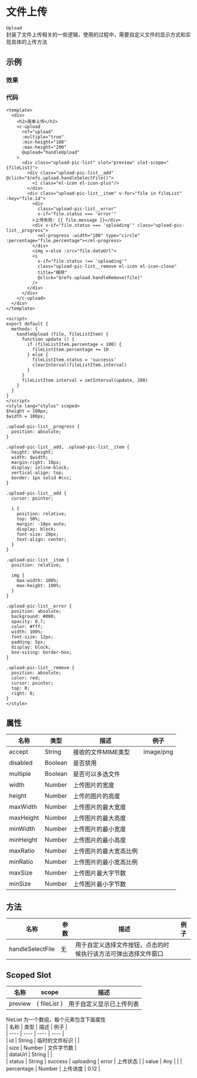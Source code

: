 # 文件上传  
`Upload`  
封装了文件上传相关的一些逻辑，使用的过程中，需要自定义文件的显示方式和实现具体的上传方法


## 示例  

### 效果

<Demo>
  <UploadDemo />
</Demo>

### 代码  
``` vue
<template>
  <div>
    <h2>简单上传</h2>
    <c-upload
      ref="upload"
      :multiple="true"
      :min-height="100"
      :max-height="200"
      @upload="handleUpload"
    >
      <div class="upload-pic-list" slot="preview" slot-scope="{fileList}">
        <div class="upload-pic-list__add" @click="$refs.upload.handleSelectFile()">
          <i class="el-icon el-icon-plus"/>
        </div>
        <div class="upload-pic-list__item" v-for="file in fileList" :key="file.id">
          <div
            class="upload-pic-list__error"
            v-if="file.status === 'error'"
          >上传失败: {{ file.message }}</div>
          <div v-if="file.status === 'uploading'" class="upload-pic-list__progress">
            <el-progress :width="100" type="circle" :percentage="file.percentage"></el-progress>
          </div>
          <img v-else :src="file.dataUrl">
          <i
            v-if="file.status !== 'uploading'"
            class="upload-pic-list__remove el-icon el-icon-close"
            title="移除"
            @click="$refs.upload.handleRemove(file)"
          />
        </div>
      </div>
    </c-upload>
  </div>
</template>

<script>
export default {
  methods: {
    handleUpload (file, fileListItem) {
      function update () {
        if (fileListItem.percentage < 100) {
          fileListItem.percentage += 10
        } else {
          fileListItem.status = 'successs'
          clearInterval(fileListItem.interval)
        }
      }
      fileListItem.interval = setInterval(update, 200)
    }
  }
}
</script>
<style lang="stylus" scoped>
$height = 100px;
$width = 100px;

.upload-pic-list__progress {
  position: absolute;
}

.upload-pic-list__add, .upload-pic-list__item {
  height: $height;
  width: $width;
  margin-right: 10px;
  display: inline-block;
  vertical-align: top;
  border: 1px solid #ccc;
}

.upload-pic-list__add {
  cursor: pointer;

  i {
    position: relative;
    top: 50%;
    margin: -10px auto;
    display: block;
    font-size: 20px;
    text-align: center;
  }
}

.upload-pic-list__item {
  position: relative;

  img {
    max-width: 100%;
    max-height: 100%;
  }
}

.upload-pic-list__error {
  position: absolute;
  background: #000;
  opacity: 0.7;
  color: #fff;
  width: 100%;
  font-size: 12px;
  padding: 5px;
  display: block;
  box-sizing: border-box;
}

.upload-pic-list__remove {
  position: absolute;
  color: red;
  cursor: pointer;
  top: 0;
  right: 0;
}
</style>
```

## 属性  
| 名称 | 类型 | 描述 | 例子 |  
| ---- | ---- | ---- | ---- |  
| accept | String |  接收的文件MIME类型 | image/png | 
| disabled | Boolean | 是否禁用 | |   
| multiple | Boolean | 是否可以多选文件 | |  
| width | Number | 上传图片的宽度 | |  
| height | Number | 上传的图片的高度 | |  
| maxWidth | Number | 上传图片的最大宽度 | | 
| maxHeight | Number | 上传图片的最大高度 | |  
| minWidth | Number | 上传图片的最小宽度 | |  
| minHeight | Number | 上传图片的最小高度 | |  
| maxRatio | Number | 上传图片的最大宽高比例 | |   
| minRatio | Number | 上传图片的最小宽高比例 | | 
| maxSize | Number | 上传图片最大字节数 | |  
| minSize | Number | 上传图片最小字节数 | |  

## 方法  
| 名称 | 参数  | 描述 | 例子 |  
| ---- | ---- | ---- | ---- |  
| handleSelectFile | 无 | 用于自定义选择文件按钮，点击的时候执行该方法可弹出选择文件窗口 | |  

## Scoped Slot  
| 名称 | scope |  描述 |  
| ---- | ---- | ---- | 
| preview | { fileList } | 用于自定义显示已上传列表 |   

fileList 为一个数组，每个元素包含下面属性  
| 名称 | 类型 | 描述 | 例子 |  
| ---- | ---- | ---- | ---- |  
| id | String | 临时的文件标识 | |  
| size | Number | 文件字节数 |  
| dataUrl | String | |  
| status | String | success \| uploading \| error | 上传状态 | 
| value | Any | | 
| percentage | Number | 上传进度 | 0.12 |   
